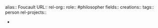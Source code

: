 alias:: Foucault
URL::
rel-org::
role:: #philosopher
fields::
creations::
tags:: person
rel-projects::

-
